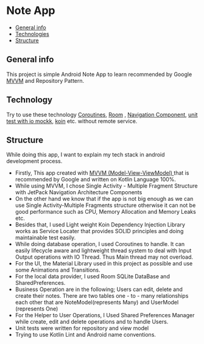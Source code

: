 # Note App
* [General info](#general-info)
* [Technologies](#technologies)
* [Structure](#structure)

## General info
This project is simple Android  Note App to learn recommended by Google [MVVM](https://developer.android.com/jetpack/guide)
and  Repository Pattern.

## Technology 
Try to use these technology [Coroutines](https://developer.android.com/kotlin/coroutines), [Room](https://developer.android.com/training/data-storage/room)
, [Navigation Component](https://developer.android.com/guide/navigation/navigation-getting-started),
[unit test with io mockk](https://mockk.io/), [koin](https://insert-koin.io/) etc. without remote service.

## Structure

While doing this app, I want to explain my tech stack in android development process.
* Firstly, This app created with [MVVM (Model-View-ViewModel) ](https://developer.android.com/jetpack/guide) that is recommended by Google and written on Kotlin Language 100%.
* While using MVVM, I chose Single Activity - Multiple Fragment Structure with JetPack Navigation Architecture Components
* On the other hand we know that if the app is not big enough as we can use Single Activity-Multiple Fragments structure otherwise it can not be good performance such as CPU, Memory Allocation and Memory Leaks etc.
* Besides that, I used Light weight Koin Dependency Injection Library works as Service Locater that provides SOLID principles and doing maintainable test easily.
* While doing database operation, I used Coroutines to handle. It can easily lifecycle aware and lightweight thread system to deal with Input Output operations with IO Thread. Thus Main thread may not overload.
* For the UI, the Material Library used in this project as possible and use some Animations and Transitions.
* For the local data provider, I used Room SQLite DataBase and SharedPreferences.
* Business Operation are in the following; Users can edit, delete and create their notes. There are two tables one - to - many relationships each other that are NoteModel(represents Many) and UserModel (represents One)
* For the Helper to User Operations, I Used Shared Preferences Manager while create, edit and delete operations and to handle Users.
* Unit tests were written for repository and view model
* Trying to use Kotlin Lint and Android name conventions.

